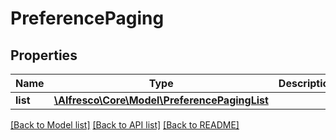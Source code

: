 # PreferencePaging

## Properties
Name | Type | Description | Notes
------------ | ------------- | ------------- | -------------
**list** | [**\Alfresco\Core\Model\PreferencePagingList**](PreferencePagingList.md) |  | [optional] 

[[Back to Model list]](../README.md#documentation-for-models) [[Back to API list]](../README.md#documentation-for-api-endpoints) [[Back to README]](../README.md)


